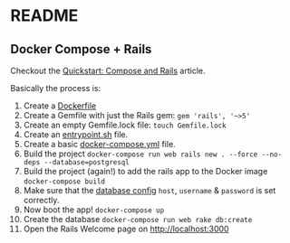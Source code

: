 # README

## Docker Compose + Rails

Checkout the [Quickstart: Compose and Rails](https://docs.docker.com/compose/rails/) article.

Basically the process is:

1. Create a [Dockerfile](./Dockerfile)
1. Create a Gemfile with just the Rails gem: `gem 'rails', '~>5'`
1. Create an empty Gemfile.lock file: `touch Gemfile.lock`
1. Create an [entrypoint.sh](./entrypoint.sh) file.
1. Create a basic [docker-compose.yml](./docker-compose.yml) file.
1. Build the project `docker-compose run web rails new . --force --no-deps --database=postgresql`
1. Build the project (again!) to add the rails app to the Docker image `docker-compose build`
1. Make sure that the [database config](./config/database.yml) `host`, `username` & `password` is set correctly.
1. Now boot the app! `docker-compose up`
1. Create the database `docker-compose run web rake db:create`
1. Open the Rails Welcome page on [http://localhost:3000](http://localhost:3000)